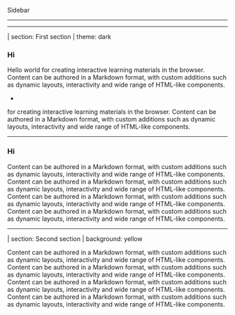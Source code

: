 
Sidebar 

<f-sidebar title="Ahaa" src="./index2.md" />

---

<f-content-example2 src="./example.md" />

---

| section: First section
| theme: dark

### Hi

Hello world for creating interactive learning materials in the browser. Content can be authored in a Markdown format, with custom additions such as dynamic layouts, interactivity and wide range of HTML-like components.


-

for creating interactive learning materials in the browser. Content can be authored in a Markdown format, with custom additions such as dynamic layouts, interactivity and wide range of HTML-like components.


---

### Hi

Content can be authored in a Markdown format, with custom additions such as dynamic layouts, interactivity and wide range of HTML-like components. Content can be authored in a Markdown format, with custom additions such as dynamic layouts, interactivity and wide range of HTML-like components. Content can be authored in a Markdown format, with custom additions such as dynamic layouts, interactivity and wide range of HTML-like components. Content can be authored in a Markdown format, with custom additions such as dynamic layouts, interactivity and wide range of HTML-like components.

---

| section: Second section
| background: yellow

Content can be authored in a Markdown format, with custom additions such as dynamic layouts, interactivity and wide range of HTML-like components. Content can be authored in a Markdown format, with custom additions such as dynamic layouts, interactivity and wide range of HTML-like components. Content can be authored in a Markdown format, with custom additions such as dynamic layouts, interactivity and wide range of HTML-like components. Content can be authored in a Markdown format, with custom additions such as dynamic layouts, interactivity and wide range of HTML-like components.

